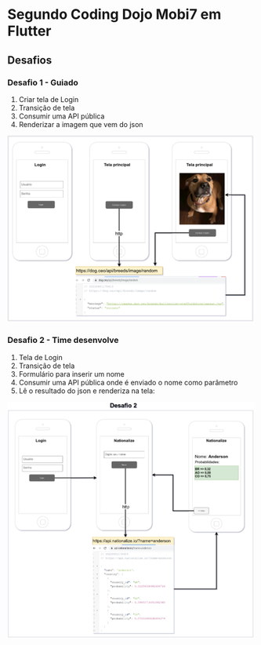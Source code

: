 # Segundo Coding Dojo Mobi7 em Flutter

## Desafios

### Desafio 1 - Guiado

1. Criar tela de Login
2. Transição de tela
3. Consumir uma API pública
4. Renderizar a imagem que vem do json

![Desafio 1](https://github.com/Mobi7Tech/coding-dojo-2-flutter/blob/main/challenge/flutter-dojo-1.png?raw=true)

### Desafio 2 - Time desenvolve

1. Tela de Login 
2. Transição de tela 
3. Formulário para inserir um nome
4. Consumir uma API pública onde é enviado o nome como parâmetro 
5. Lê o resultado do json e renderiza na tela:

![Desafio 2](https://github.com/Mobi7Tech/coding-dojo-2-flutter/blob/main/challenge/flutter-dojo-2.png?raw=true)

